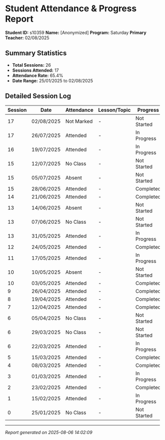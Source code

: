 # Student Attendance & Progress Report

**Student ID:** s10359
**Name:** [Anonymized]
**Program:** Saturday
**Primary Teacher:** 02/08/2025

## Summary Statistics
- **Total Sessions:** 26
- **Sessions Attended:** 17
- **Attendance Rate:** 65.4%
- **Date Range:** 25/01/2025 to 02/08/2025

## Detailed Session Log

| Session | Date | Attendance | Lesson/Topic | Progress |
|---------|------|------------|--------------|----------|
| 17 | 02/08/2025 | Not Marked | - | Not Started |
| 17 | 26/07/2025 | Attended | - | In Progress |
| 16 | 19/07/2025 | Attended | - | In Progress |
| 15 | 12/07/2025 | No Class | - | Not Started |
| 15 | 05/07/2025 | Absent | - | Not Started |
| 15 | 28/06/2025 | Attended | - | Completed |
| 14 | 21/06/2025 | Attended | - | Completed |
| 13 | 14/06/2025 | Absent | - | Not Started |
| 13 | 07/06/2025 | No Class | - | Not Started |
| 13 | 31/05/2025 | Attended | - | In Progress |
| 12 | 24/05/2025 | Attended | - | Completed |
| 11 | 17/05/2025 | Attended | - | In Progress |
| 10 | 10/05/2025 | Absent | - | Not Started |
| 10 | 03/05/2025 | Attended | - | Completed |
| 9 | 26/04/2025 | Attended | - | Completed |
| 8 | 19/04/2025 | Attended | - | Completed |
| 7 | 12/04/2025 | Attended | - | Completed |
| 6 | 05/04/2025 | No Class | - | Not Started |
| 6 | 29/03/2025 | No Class | - | Not Started |
| 6 | 22/03/2025 | Attended | - | In Progress |
| 5 | 15/03/2025 | Attended | - | Completed |
| 4 | 08/03/2025 | Attended | - | Completed |
| 3 | 01/03/2025 | Attended | - | In Progress |
| 2 | 23/02/2025 | Attended | - | Completed |
| 1 | 15/02/2025 | Attended | - | In Progress |
| 0 | 25/01/2025 | No Class | - | Not Started |

---
*Report generated on 2025-08-06 14:02:09*